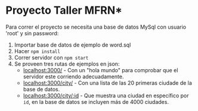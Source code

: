 # Proyecto Taller MFRN*
Para correr el proyecto se necesita una base de datos MySql con usuario 'root' y sin password:

1. Importar base de datos de ejemplo de word.sql
2. Hacer `npm install`
3. Correr servidor con `npm start`
3. Se proveen tres rutas de ejemplos en json:
    * [localhost:3000/](http://localhost:3000/) - Con un "hola mundo" para comprobar que el servidor este corriendo adecuadamente.
    * [localhost:3000/city/](http://localhost:3000/city/) - Con una lista de las 20 primeras ciudade de la base de datos.
    * [localhost:3000/city/:id](http://localhost:3000/city/1) - Que muestra una ciudad en específico por `id`, en la base de datos se incluyen más de 4000 ciudades.